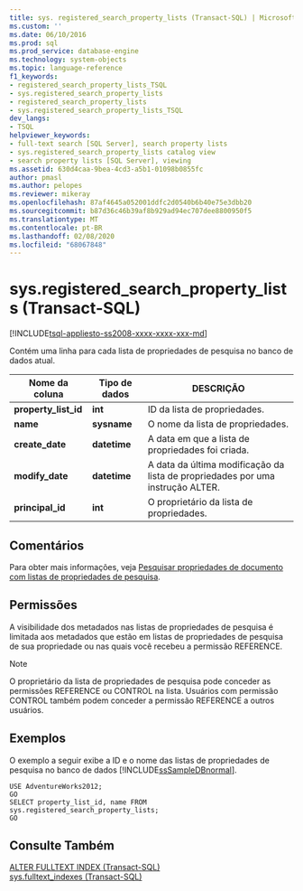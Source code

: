 ```yaml
---
title: sys. registered_search_property_lists (Transact-SQL) | Microsoft Docs
ms.custom: ''
ms.date: 06/10/2016
ms.prod: sql
ms.prod_service: database-engine
ms.technology: system-objects
ms.topic: language-reference
f1_keywords:
- registered_search_property_lists_TSQL
- sys.registered_search_property_lists
- registered_search_property_lists
- sys.registered_search_property_lists_TSQL
dev_langs:
- TSQL
helpviewer_keywords:
- full-text search [SQL Server], search property lists
- sys.registered_search_property_lists catalog view
- search property lists [SQL Server], viewing
ms.assetid: 630d4caa-9bea-4cd3-a5b1-01098b0855fc
author: pmasl
ms.author: pelopes
ms.reviewer: mikeray
ms.openlocfilehash: 87af4645a052001ddfc2d0540b6b40e75e3dbb20
ms.sourcegitcommit: b87d36c46b39af8b929ad94ec707dee8800950f5
ms.translationtype: MT
ms.contentlocale: pt-BR
ms.lasthandoff: 02/08/2020
ms.locfileid: "68067848"
---
```

# <a name="sysregistered_search_property_lists-transact-sql"></a>sys.registered_search_property_lists (Transact-SQL)
[!INCLUDE[tsql-appliesto-ss2008-xxxx-xxxx-xxx-md](../../includes/tsql-appliesto-ss2008-xxxx-xxxx-xxx-md.md)]

  Contém uma linha para cada lista de propriedades de pesquisa no banco de dados atual.  
  
|Nome da coluna|Tipo de dados|DESCRIÇÃO|  
|-----------------|---------------|-----------------|  
|**property_list_id**|**int**|ID da lista de propriedades.|  
|**name**|**sysname**|O nome da lista de propriedades.|  
|**create_date**|**datetime**|A data em que a lista de propriedades foi criada.|  
|**modify_date**|**datetime**|A data da última modificação da lista de propriedades por uma instrução ALTER.|  
|**principal_id**|**int**|O proprietário da lista de propriedades.|  
  
## <a name="remarks"></a>Comentários  
 Para obter mais informações, veja [Pesquisar propriedades de documento com listas de propriedades de pesquisa](../../relational-databases/search/search-document-properties-with-search-property-lists.md).  
  
## <a name="permissions"></a>Permissões  
 A visibilidade dos metadados nas listas de propriedades de pesquisa é limitada aos metadados que estão em listas de propriedades de pesquisa de sua propriedade ou nas quais você recebeu a permissão REFERENCE.  
  
> [!NOTE]  
>  O proprietário da lista de propriedades de pesquisa pode conceder as permissões REFERENCE ou CONTROL na lista. Usuários com permissão CONTROL também podem conceder a permissão REFERENCE a outros usuários.  
  
## <a name="examples"></a>Exemplos  
 O exemplo a seguir exibe a ID e o nome das listas de propriedades de pesquisa no banco de dados [!INCLUDE[ssSampleDBnormal](../../includes/sssampledbnormal-md.md)].  
  
```  
USE AdventureWorks2012;  
GO  
SELECT property_list_id, name FROM sys.registered_search_property_lists;  
GO  
```  
  
## <a name="see-also"></a>Consulte Também  
 [ALTER FULLTEXT INDEX &#40;Transact-SQL&#41;](../../t-sql/statements/alter-fulltext-index-transact-sql.md)   
 [sys.fulltext_indexes &#40;Transact-SQL&#41;](../../relational-databases/system-catalog-views/sys-fulltext-indexes-transact-sql.md)  
  
  
